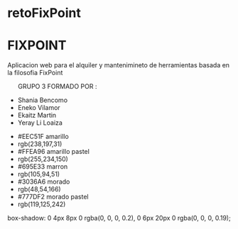 # retoFixPoint
<h1>FIXPOINT</h1>
<p>Aplicacion web para el alquiler y mantenimineto de herramientas basada en la filosofia FixPoint</p>

<ul>
  <p>GRUPO 3 FORMADO POR :</p>
    <li>Shania Bencomo</li>
    <li>Eneko Vilamor</li>
    <li>Ekaitz Martin</li>
    <li>Yeray Li Loaiza</li>
</ul>


<ul>
  <li name='FixPointBueno-1' rgb='EEC51F' r='238' g='197' b='31' > #EEC51F amarillo </li>
  <li>rgb(238,197,31)</li>
  <li name='FixPointBueno-2' rgb='FFEA96' r='255' g='234' b='150' > #FFEA96 amarillo pastel </li>
  <li>rgb(255,234,150)</li>
  <li name='FixPointBueno-3' rgb='695E33' r='105' g='94' b='51' > #695E33 marron </li>
  <li> rgb(105,94,51)</li>
  <li name='FixPointBueno-4' rgb='3036A6' r='48' g='54' b='166' > #3036A6 morado </li>
  <li>rgb(48,54,166)</li>
  <li name='FixPointBueno-5' rgb='777DF2' r='119' g='125' b='242' > #777DF2 morado pastel </li>
  <li>rgb(119,125,242)</li>
</ul> 

box-shadow: 0 4px 8px 0 rgba(0, 0, 0, 0.2), 0 6px 20px 0 rgba(0, 0, 0, 0.19);
